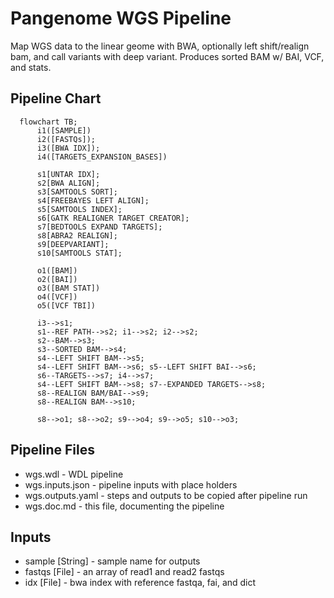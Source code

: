# Pangenome WGS Pipeline

Map WGS data to the linear geome with BWA, optionally left shift/realign bam, and call variants with deep variant. Produces sorted BAM w/ BAI, VCF, and stats.

## Pipeline Chart
```mermaid
  flowchart TB;
      i1([SAMPLE])
      i2([FASTQs]);
      i3([BWA IDX]);
      i4([TARGETS_EXPANSION_BASES])

      s1[UNTAR IDX];
      s2[BWA ALIGN];
      s3[SAMTOOLS SORT];
      s4[FREEBAYES LEFT ALIGN];
      s5[SAMTOOLS INDEX];
      s6[GATK REALIGNER TARGET CREATOR];
      s7[BEDTOOLS EXPAND TARGETS];
      s8[ABRA2 REALIGN];
      s9[DEEPVARIANT];
      s10[SAMTOOLS STAT];

      o1([BAM])
      o2([BAI])
      o3([BAM STAT])
      o4([VCF])
      o5([VCF TBI])

      i3-->s1;
      s1--REF PATH-->s2; i1-->s2; i2-->s2;
      s2--BAM-->s3;
      s3--SORTED BAM-->s4;
      s4--LEFT SHIFT BAM-->s5;
      s4--LEFT SHIFT BAM-->s6; s5--LEFT SHIFT BAI-->s6;
      s6--TARGETS-->s7; i4-->s7;
      s4--LEFT SHIFT BAM-->s8; s7--EXPANDED TARGETS-->s8;
      s8--REALIGN BAM/BAI-->s9;
      s8--REALIGN BAM-->s10;
      
      s8-->o1; s8-->o2; s9-->o4; s9-->o5; s10-->o3;
```
## Pipeline Files
* wgs.wdl          - WDL pipeline
* wgs.inputs.json  - pipeline inputs with place holders
* wgs.outputs.yaml - steps and outputs to be copied after pipeline run
* wgs.doc.md       - this file, documenting the pipeline

## Inputs
* sample [String] - sample name for outputs
* fastqs [File] - an array of read1 and read2 fastqs 
* idx [File] - bwa index with reference fastqa, fai, and dict

